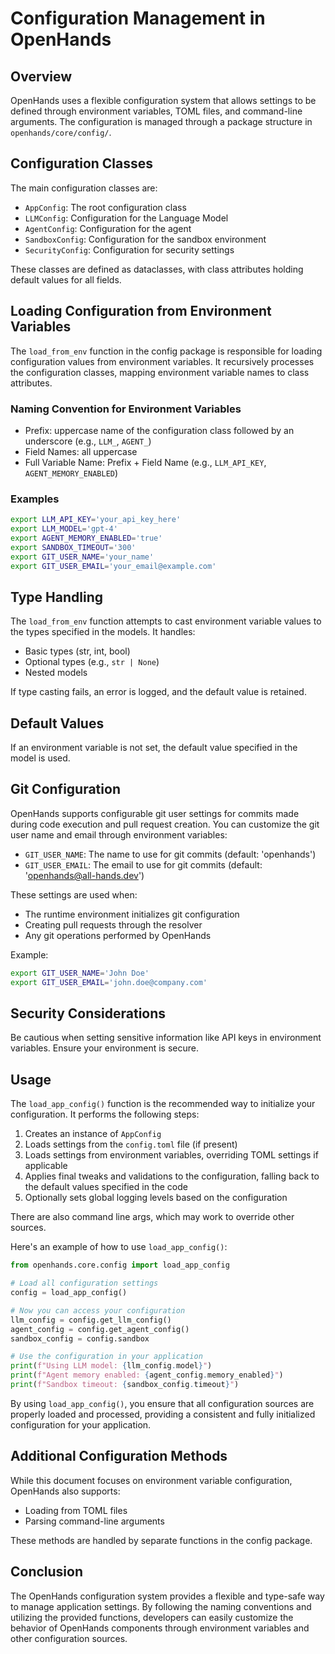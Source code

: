 # Configuration Management in OpenHands

## Overview

OpenHands uses a flexible configuration system that allows settings to be defined through environment variables, TOML files, and command-line arguments. The configuration is managed through a package structure in `openhands/core/config/`.

## Configuration Classes

The main configuration classes are:

- `AppConfig`: The root configuration class
- `LLMConfig`: Configuration for the Language Model
- `AgentConfig`: Configuration for the agent
- `SandboxConfig`: Configuration for the sandbox environment
- `SecurityConfig`: Configuration for security settings

These classes are defined as dataclasses, with class attributes holding default values for all fields.

## Loading Configuration from Environment Variables

The `load_from_env` function in the config package is responsible for loading configuration values from environment variables. It recursively processes the configuration classes, mapping environment variable names to class attributes.

### Naming Convention for Environment Variables

- Prefix: uppercase name of the configuration class followed by an underscore (e.g., `LLM_`, `AGENT_`)
- Field Names: all uppercase
- Full Variable Name: Prefix + Field Name (e.g., `LLM_API_KEY`, `AGENT_MEMORY_ENABLED`)

### Examples

```bash
export LLM_API_KEY='your_api_key_here'
export LLM_MODEL='gpt-4'
export AGENT_MEMORY_ENABLED='true'
export SANDBOX_TIMEOUT='300'
export GIT_USER_NAME='your_name'
export GIT_USER_EMAIL='your_email@example.com'
```

## Type Handling

The `load_from_env` function attempts to cast environment variable values to the types specified in the models. It handles:

- Basic types (str, int, bool)
- Optional types (e.g., `str | None`)
- Nested models

If type casting fails, an error is logged, and the default value is retained.

## Default Values

If an environment variable is not set, the default value specified in the model is used.

## Git Configuration

OpenHands supports configurable git user settings for commits made during code execution and pull request creation. You can customize the git user name and email through environment variables:

- `GIT_USER_NAME`: The name to use for git commits (default: 'openhands')
- `GIT_USER_EMAIL`: The email to use for git commits (default: 'openhands@all-hands.dev')

These settings are used when:
- The runtime environment initializes git configuration
- Creating pull requests through the resolver
- Any git operations performed by OpenHands

Example:
```bash
export GIT_USER_NAME='John Doe'
export GIT_USER_EMAIL='john.doe@company.com'
```

## Security Considerations

Be cautious when setting sensitive information like API keys in environment variables. Ensure your environment is secure.

## Usage

The `load_app_config()` function is the recommended way to initialize your configuration. It performs the following steps:

1. Creates an instance of `AppConfig`
2. Loads settings from the `config.toml` file (if present)
3. Loads settings from environment variables, overriding TOML settings if applicable
4. Applies final tweaks and validations to the configuration, falling back to the default values specified in the code
5. Optionally sets global logging levels based on the configuration

There are also command line args, which may work to override other sources.

Here's an example of how to use `load_app_config()`:

````python
from openhands.core.config import load_app_config

# Load all configuration settings
config = load_app_config()

# Now you can access your configuration
llm_config = config.get_llm_config()
agent_config = config.get_agent_config()
sandbox_config = config.sandbox

# Use the configuration in your application
print(f"Using LLM model: {llm_config.model}")
print(f"Agent memory enabled: {agent_config.memory_enabled}")
print(f"Sandbox timeout: {sandbox_config.timeout}")
````

By using `load_app_config()`, you ensure that all configuration sources are properly loaded and processed, providing a consistent and fully initialized configuration for your application.

## Additional Configuration Methods

While this document focuses on environment variable configuration, OpenHands also supports:

- Loading from TOML files
- Parsing command-line arguments

These methods are handled by separate functions in the config package.

## Conclusion

The OpenHands configuration system provides a flexible and type-safe way to manage application settings. By following the naming conventions and utilizing the provided functions, developers can easily customize the behavior of OpenHands components through environment variables and other configuration sources.
